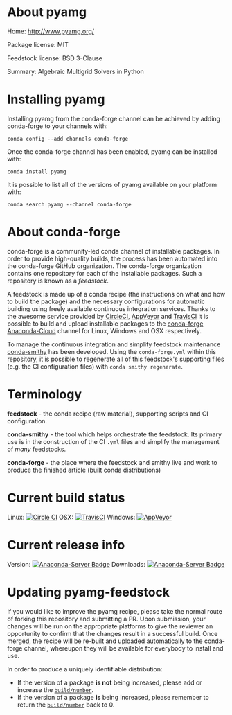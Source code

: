 About pyamg
===========

Home: http://www.pyamg.org/

Package license: MIT

Feedstock license: BSD 3-Clause

Summary: Algebraic Multigrid Solvers in Python



Installing pyamg
================

Installing pyamg from the conda-forge channel can be achieved by adding conda-forge to your channels with:

```
conda config --add channels conda-forge
```

Once the conda-forge channel has been enabled, pyamg can be installed with:

```
conda install pyamg
```

It is possible to list all of the versions of pyamg available on your platform with:

```
conda search pyamg --channel conda-forge
```


About conda-forge
=================

conda-forge is a community-led conda channel of installable packages.
In order to provide high-quality builds, the process has been automated into the
conda-forge GitHub organization. The conda-forge organization contains one repository 
for each of the installable packages. Such a repository is known as a *feedstock*.

A feedstock is made up of a conda recipe (the instructions on what and how to build
the package) and the necessary configurations for automatic building using freely
available continuous integration services. Thanks to the awesome service provided by
[CircleCI](https://circleci.com/), [AppVeyor](http://www.appveyor.com/)
and [TravisCI](https://travis-ci.org/) it is possible to build and upload installable
packages to the [conda-forge](https://anaconda.org/conda-forge)
[Anaconda-Cloud](http://docs.anaconda.org/) channel for Linux, Windows and OSX respectively.

To manage the continuous integration and simplify feedstock maintenance
[conda-smithy](http://github.com/conda-forge/conda-smithy) has been developed.
Using the ``conda-forge.yml`` within this repository, it is possible to regenerate all of
this feedstock's supporting files (e.g. the CI configuration files) with ``conda smithy regenerate``.


Terminology
===========

**feedstock** - the conda recipe (raw material), supporting scripts and CI configuration.

**conda-smithy** - the tool which helps orchestrate the feedstock.
                   Its primary use is in the construction of the CI ``.yml`` files
                   and simplify the management of *many* feedstocks.

**conda-forge** - the place where the feedstock and smithy live and work to
                  produce the finished article (built conda distributions)

Current build status
====================

Linux: [![Circle CI](https://circleci.com/gh/conda-forge/pyamg-feedstock.svg?style=svg)](https://circleci.com/gh/conda-forge/pyamg-feedstock)
OSX: [![TravisCI](https://travis-ci.org/conda-forge/pyamg-feedstock.svg?branch=master)](https://travis-ci.org/conda-forge/pyamg-feedstock) 
Windows: [![AppVeyor](https://ci.appveyor.com/api/projects/status/github/conda-forge/pyamg-feedstock?svg=True)](https://ci.appveyor.com/project/conda-forge/pyamg-feedstock/branch/master)

Current release info
====================
Version: [![Anaconda-Server Badge](https://anaconda.org/conda-forge/pyamg/badges/version.svg)](https://anaconda.org/conda-forge/pyamg)
Downloads: [![Anaconda-Server Badge](https://anaconda.org/conda-forge/pyamg/badges/downloads.svg)](https://anaconda.org/conda-forge/pyamg)


Updating pyamg-feedstock
========================

If you would like to improve the pyamg recipe, please take the normal
route of forking this repository and submitting a PR. Upon submission, your changes will
be run on the appropriate platforms to give the reviewer an opportunity to confirm that the
changes result in a successful build. Once merged, the recipe will be re-built and uploaded
automatically to the conda-forge channel, whereupon they will be available for everybody to
install and use.

In order to produce a uniquely identifiable distribution:
 * If the version of a package **is not** being increased, please add or increase
   the [``build/number``](http://conda.pydata.org/docs/building/meta-yaml.html#build-number-and-string). 
 * If the version of a package **is** being increased, please remember to return
   the [``build/number``](http://conda.pydata.org/docs/building/meta-yaml.html#build-number-and-string)
   back to 0.
